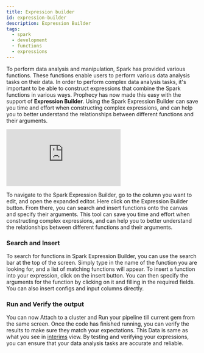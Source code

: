 ```yaml
---
title: Expression builder
id: expression-builder
description: Expression Builder
tags:
  - spark
  - development
  - functions
  - expressions
---
```


To perform data analysis and manipulation, Spark has provided various functions. These functions enable users to perform various data analysis tasks on their data.
In order to perform complex data analysis tasks, it's important to be able to construct expressions that combine the Spark functions in various ways.
Prophecy has now made this easy with the support of **Expression Builder**. Using the Spark Expression Builder can save you time and effort when constructing complex expressions, and can help you to better understand the relationships between different functions and their arguments.

<div style={{position: 'relative', 'padding-bottom': '56.25%', height: 0}}>
   <iframe src="https://www.loom.com/embed/958ccd09f1a5435fa4348be6dca3996e" frameborder="0" webkitallowfullscreen mozallowfullscreen allowfullscreen
      style={{position: 'absolute', top: 0, left: 0, width: '100%', height: '100%'}}></iframe>
</div>

To navigate to the Spark Expression Builder, go to the column you want to edit, and open the expanded editor. Here click on the Expression Builder button. From there, you can search and insert functions onto the canvas and specify their arguments.
This tool can save you time and effort when constructing complex expressions, and can help you to better understand the relationships between different functions and their arguments.

### Search and Insert

To search for functions in Spark Expression Builder, you can use the search bar at the top of the screen.
Simply type in the name of the function you are looking for, and a list of matching functions will appear. To insert a function into your expression, click on the insert button. You can then specify the arguments for the function by clicking on it and filling in the required fields.
You can also insert configs and input columns directly.

### Run and Verify the output

You can now Attach to a cluster and Run your pipeline till current gem from the same screen. Once the code has finished running, you can verify the results to make sure they match your expectations. This Data is same as what you see in [interims](./execution/executions_on_databricks_clusters#interims) view.
By testing and verifying your expressions, you can ensure that your data analysis tasks are accurate and reliable.
